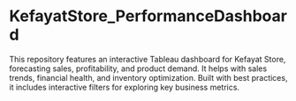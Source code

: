 # KefayatStore_PerformanceDashboard
This repository features an interactive Tableau dashboard for Kefayat Store, forecasting sales, profitability, and product demand. It helps with sales trends, financial health, and inventory optimization. Built with best practices, it includes interactive filters for exploring key business metrics.

